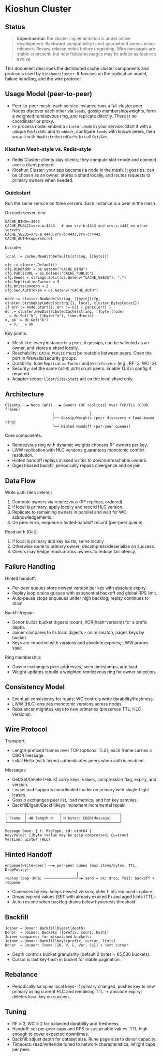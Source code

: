 # Kioshun Cluster

## Status

> **Experimental:** the cluster implementation is under active development.
  Backward compatibility is not guaranteed across minor releases. Review release notes before upgrading.
  Wire messages are stable at present, but new fields/messages may be added as features evolve.

This document describes the distributed cache cluster components and protocols used by `kioshun/cluster`. It focuses on the replication model, failure handling, and the wire protocol.

## Usage Model (peer-to-peer)

- Peer-to-peer mesh: each service instance runs a full cluster peer. Nodes discover each other via `Seeds`, gossip membership/weights, form a weighted rendezvous ring, and replicate directly. There is no coordinator or proxy.
- In-process node: embed a `cluster.Node` in your service. Start it with a unique `PublicURL` and `BindAddr`, configure `Seeds` with known peers, then wrap it with `NewDistributedCache` to call `Set/Get`.

### Kioshun Mesh-style vs. Redis-style

- Redis Cluster: clients stay clients; they compute slot→node and connect over a client protocol.
- Kioshun Cluster: your app becomes a node in the mesh. It gossips, can be chosen as an owner, stores a shard locally, and routes requests to primary owners when needed.

### Quickstart

Run the same service on three servers. Each instance is a peer in the mesh.

On each server, env:

```
CACHE_BIND=:4443
CACHE_PUBLIC=srv-a:4443   # use srv-b:4443 and srv-c:4443 on other servers
CACHE_SEEDS=srv-a:4443,srv-b:4443,srv-c:4443
CACHE_AUTH=supersecret
```

In code:

```
local := cache.NewWithDefaults[string, []byte]()

cfg := cluster.Default()
cfg.BindAddr = os.Getenv("CACHE_BIND")
cfg.PublicURL = os.Getenv("CACHE_PUBLIC")
cfg.Seeds = strings.Split(os.Getenv("CACHE_SEEDS"), ",")
cfg.ReplicationFactor = 3
cfg.WriteConcern = 2
cfg.Sec.AuthToken = os.Getenv("CACHE_AUTH")

node := cluster.NewNode[string, []byte](cfg, cluster.StringKeyCodec[string]{}, local, cluster.BytesCodec{})
if err := node.Start(); err != nil { panic(err) }
dc := cluster.NewDistributedCache[string, []byte](node)
_ = dc.Set("k", []byte("v"), time.Minute)
v, ok := dc.Get("k")
_ = v; _ = ok
```

Key points:

- Mesh like: every instance is a peer; it gossips, can be selected as an owner, and stores a shard locally.
- Reachability: `CACHE_PUBLIC` must be routable between peers. Open the port in firewalls/security groups.
- Durability: tune `ReplicationFactor` and `WriteConcern` (e.g., RF=3, WC=2).
- Security: set the same `CACHE_AUTH` on all peers. Enable TLS in config if required.
- Adapter scope: `Clear/Size/Stats` act on the local shard only.

## Architecture

```
Clients ──▶ Node (API) ──▶ Owners (RF replicas) over TCP/TLS (CBOR frames)
                      │                │
                      ├── Gossip/Weights (peer discovery + load-based ring)
                      └── Hinted Handoff (per‑peer queues)
```

Core components:
- Rendezvous ring with dynamic weights chooses RF owners per key.
- LWW replication with HLC versions guarantees monotonic conflict resolution.
- Hinted handoff replays missed writes to down/unreachable owners.
- Digest‑based backfill periodically repairs divergence and on join.

## Data Flow

Write path (Set/Delete):
1. Compute owners via rendezvous (RF replicas, ordered).
2. If local is primary, apply locally and record HLC version.
3. Replicate to remaining owners in parallel and wait for WC acknowledgements.
4. On peer error, enqueue a hinted‑handoff record (per‑peer queue).

Read path (Get):
1. If local is primary and key exists, serve locally.
2. Otherwise route to primary owner; decompress/deserialize on success.
3. Clients may hedge reads across owners to reduce tail latency.

## Failure Handling

Hinted handoff:
- Per‑peer queues store newest version per key with absolute expiry.
- Replay loop drains queues with exponential backoff and global RPS limit.
- Auto‑pause stops enqueues under high backlog; replay continues to drain.

Backfill/repair:
- Donor builds bucket digests (count, XOR(hash^version)) for a prefix depth.
- Joiner compares to its local digests - on mismatch, pages keys by bucket.
- Keys are imported with versions and absolute expiries; LWW prunes stale.

Ring membership:
- Gossip exchanges peer addresses, seen timestamps, and load.
- Weight updates rebuild a weighted rendezvous ring for owner selection.

## Consistency Model

- Eventual consistency for reads; WC controls write durability/freshness.
- LWW (HLC) ensures monotonic versions across nodes.
- Rebalancer migrates keys to new primaries (preserves TTL; HLC versions).

## Wire Protocol

Transport:
- Length‑prefixed frames over TCP (optional TLS); each frame carries a CBOR message.
- Initial Hello (with token) authenticates peers when auth is enabled.

Messages:
- Get/Set/Delete (+Bulk) carry keys, values, compression flag, expiry, and version.
- LeaseLoad supports coordinated loader on primary with single‑flight leases.
- Gossip exchanges peer list, load metrics, and hot key samples.
- BackfillDigest/BackfillKeys implement incremental repair.

```
┌────────┬───────────────┬───────────────────────────┐
│ Frame  │ 4B length N   │ N bytes: CBOR(Message)    │
└────────┴───────────────┴───────────────────────────┘

Message Base: { t: MsgType, id: uint64 }
Key/Value: []byte (value may be gzip-compressed; Cp=true)
Version: uint64 (HLC)
```

## Hinted Handoff

```
enqueue(write→peer) ──▶ per‑peer queue (max items/bytes, TTL, DropPolicy)
                                 │
replay loop (RPS) ───────────────┘─▶ send → ok: drop; fail: backoff + requeue
```

- Coalesces by key: keeps newest version; older hints replaced in place.
- Drops expired values (SET with already expired E) and aged hints (TTL).
- Auto‑resume when backlog drains below hysteresis threshold.

## Backfill

```
Joiner → Donor: BackfillDigest(depth)
Donor  → Joiner: Buckets [{prefix, count, hash}]
Joiner compares; for mismatched buckets:
Joiner → Donor: BackfillKeys(prefix, cursor, limit)
Donor  → Joiner: Items [{K, V, E, Ver, Cp}] + next cursor
```

- Depth controls bucket granularity (default 2 bytes = 65,536 buckets).
- Cursor is last key‑hash in bucket for stable pagination.

## Rebalance

- Periodically samples local keys- if primary changed, pushes key to new primary using current HLC and remaining TTL → absolute expiry; deletes local key on success.

## Tuning

- RF ≥ 3, WC ≥ 2 for balanced durability and freshness.
- Handoff: set per‑peer caps and RPS to sustainable values. TTL high enough to cover expected downtimes.
- Backfill: adjust depth for dataset size. Rune page size to donor capacity.
- Timeouts: read/write/idle tuned to network characteristics; inflight caps per peer.
